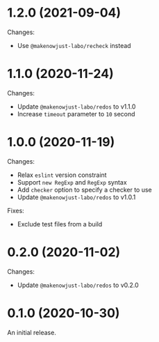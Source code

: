 # 1.2.0 (2021-09-04)

Changes:

- Use `@makenowjust-labo/recheck` instead

# 1.1.0 (2020-11-24)

Changes:

- Update `@makenowjust-labo/redos` to v1.1.0
- Increase `timeout` parameter to `10` second

# 1.0.0 (2020-11-19)

Changes:

- Relax `eslint` version constraint
- Support `new RegExp` and `RegExp` syntax
- Add `checker` option to specify a checker to use
- Update `@makenowjust-labo/redos` to v1.0.1

Fixes:

- Exclude test files from a build

# 0.2.0 (2020-11-02)

Changes:

- Update `@makenowjust-labo/redos` to v0.2.0

# 0.1.0 (2020-10-30)

An initial release.
